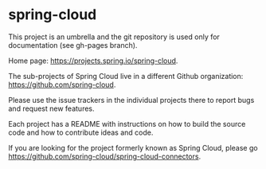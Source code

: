 # spring-cloud

This project is an umbrella and the git repository is used only for documentation (see gh-pages branch).

Home page: https://projects.spring.io/spring-cloud.

The sub-projects of Spring Cloud live in a different Github organization: https://github.com/spring-cloud.

Please use the issue trackers in the individual projects there to report bugs and request new features.

Each project has a README with instructions on how to build the source code and how to contribute ideas and code.

If you are looking for the project formerly known as Spring Cloud, please go https://github.com/spring-cloud/spring-cloud-connectors.


